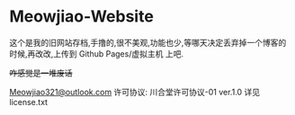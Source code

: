 # Meowjiao-Website
这个是我的旧网站存档,手撸的,很不美观,功能也少,等哪天决定丢弃掉一个博客的时候,再改改,上传到 Github Pages/虚拟主机 上吧.

~~咋感觉是一堆废话~~

Meowjiao321@outlook.com
许可协议:
川合堂许可协议-01  ver.1.0
详见license.txt